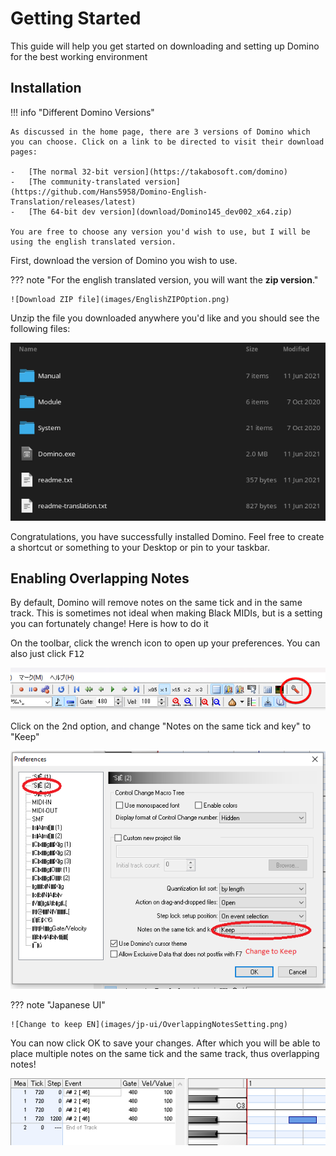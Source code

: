# Getting Started

This guide will help you get started on downloading and setting up Domino for the best working environment

## Installation

!!! info "Different Domino Versions"

    As discussed in the home page, there are 3 versions of Domino which you can choose. Click on a link to be directed to visit their download pages:

    -   [The normal 32-bit version](https://takabosoft.com/domino)
    -   [The community-translated version](https://github.com/Hans5958/Domino-English-Translation/releases/latest)
    -   [The 64-bit dev version](download/Domino145_dev002_x64.zip)

    You are free to choose any version you'd wish to use, but I will be using the english translated version.

First, download the version of Domino you wish to use.

??? note "For the english translated version, you will want the **zip version**."

    ![Download ZIP file](images/EnglishZIPOption.png)

Unzip the file you downloaded anywhere you'd like and you should see the following files:

![Manual folder, Module folder, System folder, Domino.exe, readme.txt](images/FileStructure.png)

Congratulations, you have successfully installed Domino. Feel free to create a shortcut or something to your Desktop or pin to your taskbar.

## Enabling Overlapping Notes

By default, Domino will remove notes on the same tick and in the same track. This is sometimes not ideal when making Black MIDIs, but is a setting you can fortunately change! Here is how to do it

On the toolbar, click the wrench icon to open up your preferences. You can also just click <kbd>F12</kbd>

![Preferences Location](images/PreferencesLocation.png)

Click on the 2nd option, and change "Notes on the same tick and key" to "Keep"

![Change to keep EN](images/en-ui/OverlappingNotesSetting.png)

??? note "Japanese UI"

    ![Change to keep EN](images/jp-ui/OverlappingNotesSetting.png)

You can now click OK to save your changes. After which you will be able to place multiple notes on the same tick and the same track, thus overlapping notes!

![Overlapping Notes](images/OverlappingNotes.png)
